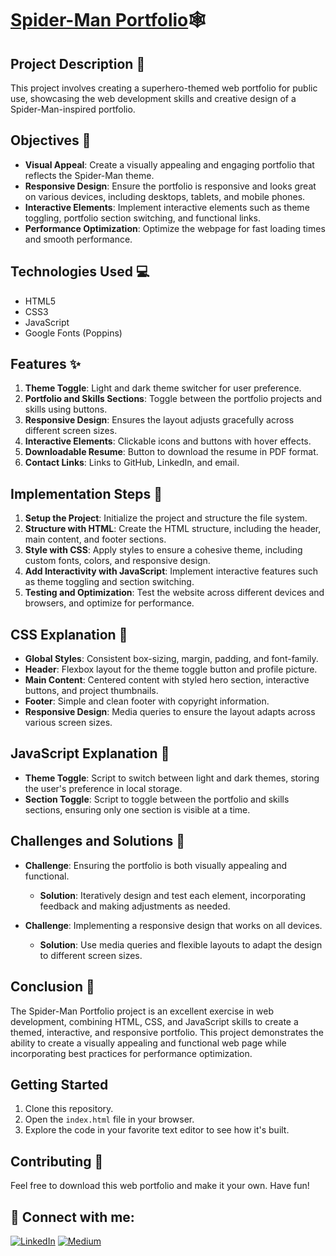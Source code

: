 <h1><a href="https://spider-man-portfolio-hakubacode.netlify.app/">Spider-Man Portfolio</a>🕸️</h1>

## Project Description 📝

This project involves creating a superhero-themed web portfolio for public use, showcasing the web development skills and creative design of a Spider-Man-inspired portfolio.

## Objectives 🎯

- **Visual Appeal**: Create a visually appealing and engaging portfolio that reflects the Spider-Man theme.
- **Responsive Design**: Ensure the portfolio is responsive and looks great on various devices, including desktops, tablets, and mobile phones.
- **Interactive Elements**: Implement interactive elements such as theme toggling, portfolio section switching, and functional links.
- **Performance Optimization**: Optimize the webpage for fast loading times and smooth performance.

## Technologies Used 💻

- HTML5
- CSS3
- JavaScript
- Google Fonts (Poppins)

## Features ✨

1. **Theme Toggle**: Light and dark theme switcher for user preference.
2. **Portfolio and Skills Sections**: Toggle between the portfolio projects and skills using buttons.
3. **Responsive Design**: Ensures the layout adjusts gracefully across different screen sizes.
4. **Interactive Elements**: Clickable icons and buttons with hover effects.
5. **Downloadable Resume**: Button to download the resume in PDF format.
6. **Contact Links**: Links to GitHub, LinkedIn, and email.

## Implementation Steps 🔨

1. **Setup the Project**: Initialize the project and structure the file system.
2. **Structure with HTML**: Create the HTML structure, including the header, main content, and footer sections.
3. **Style with CSS**: Apply styles to ensure a cohesive theme, including custom fonts, colors, and responsive design.
4. **Add Interactivity with JavaScript**: Implement interactive features such as theme toggling and section switching.
5. **Testing and Optimization**: Test the website across different devices and browsers, and optimize for performance.

## CSS Explanation 🎨

- **Global Styles**: Consistent box-sizing, margin, padding, and font-family.
- **Header**: Flexbox layout for the theme toggle button and profile picture.
- **Main Content**: Centered content with styled hero section, interactive buttons, and project thumbnails.
- **Footer**: Simple and clean footer with copyright information.
- **Responsive Design**: Media queries to ensure the layout adapts across various screen sizes.
## JavaScript Explanation 📝

- **Theme Toggle**: Script to switch between light and dark themes, storing the user's preference in local storage.
- **Section Toggle**: Script to toggle between the portfolio and skills sections, ensuring only one section is visible at a time.

## Challenges and Solutions 🧗

- **Challenge**: Ensuring the portfolio is both visually appealing and functional.
  - **Solution**: Iteratively design and test each element, incorporating feedback and making adjustments as needed.

- **Challenge**: Implementing a responsive design that works on all devices.
  - **Solution**: Use media queries and flexible layouts to adapt the design to different screen sizes.

## Conclusion 🏁

The Spider-Man Portfolio project is an excellent exercise in web development, combining HTML, CSS, and JavaScript skills to create a themed, interactive, and responsive portfolio. This project demonstrates the ability to create a visually appealing and functional web page while incorporating best practices for performance optimization.

## Getting Started 

1. Clone this repository.
2. Open the `index.html` file in your browser.
3. Explore the code in your favorite text editor to see how it's built.

## Contributing 🤝

Feel free to download this web portfolio and make it your own. Have fun!

<h2> 🤝 Connect with me:</h2>

[![LinkedIn](https://img.shields.io/badge/LinkedIn-0a66c2?style=for-the-badge&logo=linkedin&logoColor=white)](https://linkedin.com/in/seandesilva)
[![Medium](https://img.shields.io/badge/Medium-000000?style=for-the-badge&logo=medium&logoColor=white)](https://medium.com/@hakuba)


